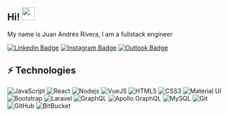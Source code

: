 ## Hi! <img src="https://raw.githubusercontent.com/aemmadi/aemmadi/master/wave.gif" width="30px">

My name is Juan Andrés Rivera, I am a fullstack engineer

[![Linkedin Badge](https://img.shields.io/badge/-ariverak-blue?style=flat-square&logo=Linkedin&logoColor=white&link=https://www.linkedin.com/in/ariverak/)](https://www.linkedin.com/in/ariverak/)
[![Instagram Badge](https://img.shields.io/badge/-ariverak-purple?style=flat-square&logo=instagram&logoColor=white&link=https://instagram.com/ariverak/)](https://instagram.com/ariverak)
[![Outlook Badge](https://img.shields.io/badge/-jrivera.v@outlook.com-c14438?style=flat-square&logo=microsoft&logoColor=white&link=mailto:jrivera.v@outlook.com)](mailto:jrivera.v@outlook.com)

## ⚡ Technologies

![JavaScript](https://img.shields.io/badge/-JavaScript-black?style=flat-square&logo=javascript)
![React](https://img.shields.io/badge/-React-black?style=flat-square&logo=react)
![Nodejs](https://img.shields.io/badge/-Nodejs-black?style=flat-square&logo=Node.js)
![VueJS](https://img.shields.io/badge/-Vue-53B883?style=flat-square&logo=Vue.js&logoColor=white)
![HTML5](https://img.shields.io/badge/-HTML5-E34F26?style=flat-square&logo=html5&logoColor=white)
![CSS3](https://img.shields.io/badge/-CSS3-1572B6?style=flat-square&logo=css3)
![Material UI](https://img.shields.io/badge/-Material_UI-3197F3?style=flat-square&logo=material-design&logoColor=white)
![Bootstrap](https://img.shields.io/badge/-Bootstrap-563D7C?style=flat-square&logo=bootstrap)
![Laravel](https://img.shields.io/badge/-Laravel-E34F26?style=flat-square&logo=html5&logoColor=white)
![GraphQL](https://img.shields.io/badge/-GraphQL-E10098?style=flat-square&logo=graphql)
![Apollo GraphQL](https://img.shields.io/badge/-Apollo%20GraphQL-311C87?style=flat-square&logo=apollo-graphql)
![MySQL](https://img.shields.io/badge/-MySQL-4479A1?style=flat-square&logo=mysql&logoColor=white)
![Git](https://img.shields.io/badge/-Git-black?style=flat-square&logo=git)
![GitHub](https://img.shields.io/badge/-GitHub-181717?style=flat-square&logo=github)
![BitBucket](https://img.shields.io/badge/-BitBucket-darkblue?style=flat-square&logo=bitbucket)
